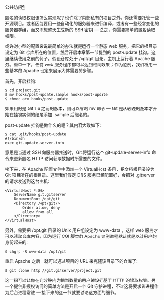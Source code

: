<span id="id1" ></span>
公共访问[¶](#id1)

匿名的读取权限该怎么实现呢？也许除了内部私有的项目之外，你还需要托管一些开源项目。或者因为要用一些自动化的服务器来进行编译，或者有一些经常变化的服务器群组，而又不想整天生成新的 SSH 密钥 — 总之，你需要简单的匿名读取权限。


或许对小型的配置来说最简单的办法就是运行一个静态 web 服务，把它的根目录设定为 Git 仓库所在的位置，然后开启本章第一节提到的 post-update 挂钩。这里继续使用之前的例子。假设仓库处于 /opt/git 目录，主机上运行着 Apache 服务。重申一下，任何 web 服务程序都可以达到相同效果；作为范例，我们将用一些基本的 Apache 设定来展示大体需要的步骤。


首先，开启挂钩:




```
$ cd project.git
$ mv hooks/post-update.sample hooks/post-update
$ chmod a+x hooks/post-update

```






如果用的是 Git 1.6 之前的版本，则可以省略 mv 命令 — Git 是从较晚的版本才开始在挂钩实例的结尾添加 .sample 后缀名的。


post-update 挂钩是做什么的呢？其内容大致如下:




```
$ cat .git/hooks/post-update
#!/bin/sh
exec git-update-server-info

```






意思是当通过 SSH 向服务器推送时，Git 将运行这个 git-update-server-info 命令来更新匿名 HTTP 访问获取数据时所需要的文件。


接下来，在 Apache 配置文件中添加一个 VirtualHost 条目，把文档根目录设为 Git 项目所在的根目录。这里我们假定 DNS 服务已经配置好，会把对 .gitserver 的请求发送到这台主机:




```
<VirtualHost *:80>
    ServerName git.gitserver
    DocumentRoot /opt/git
    <Directory /opt/git/>
        Order allow, deny
        allow from all
    </Directory>
</VirtualHost>

```






另外，需要把 /opt/git 目录的 Unix 用户组设定为 www-data ，这样 web 服务才可以读取仓库内容，因为运行 CGI 脚本的 Apache 实例进程默认就是以该用户的身份起来的:




```
$ chgrp -R www-data /opt/git

```






重启 Apache 之后，就可以通过项目的 URL 来克隆该目录下的仓库了:




```
$ git clone http://git.gitserver/project.git

```






这一招可以让你在几分钟内为相当数量的用户架设好基于 HTTP 的读取权限。另一个提供非授权访问的简单方法是开启一个 Git 守护进程，不过这将要求该进程作为后台进程常驻 — 接下来的这一节就要讨论这方面的细节。




